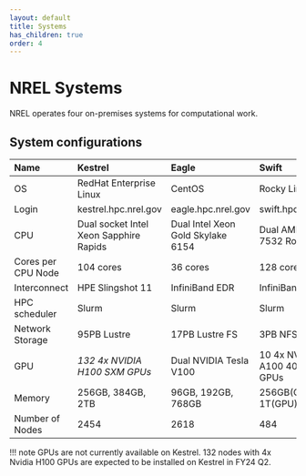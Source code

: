 ```yaml
---
layout: default
title: Systems
has_children: true
order: 4
---
```


# NREL Systems
NREL operates four on-premises systems for computational work. 

## System configurations

| Name        | Kestrel | Eagle     | Swift        | Vermilion     | 
| :---------- | :------ | :-------- | :----------- | :------------- |
| OS          | RedHat Enterprise Linux | CentOS    | Rocky Linux    | RedHat       |
| Login       | kestrel.hpc.nrel.gov | eagle.hpc.nrel.gov | swift.hpc.nrel.gov | vs.hpc.nrel.gov |
| CPU         | Dual socket Intel Xeon Sapphire Rapids | Dual Intel Xeon Gold Skylake 6154 | Dual AMD EPYC 7532 Rome CPU | Dual AMD EPYC 7532 Rome CPU |
| Cores per CPU Node | 104 cores | 36 cores | 128 cores | Varies by partition | 
| Interconnect | HPE Slingshot 11 | InfiniBand EDR | InfiniBand HDR| 25GbE |
| HPC scheduler | Slurm | Slurm | Slurm | Slurm |
| Network Storage | 95PB Lustre | 17PB Lustre FS | 3PB NFS | 440 TB
| GPU         | *132 4x NVIDIA H100 SXM GPUs* | Dual NVIDIA Tesla V100 | 10 4x NVIDIA A100 40GB GPUs | 5 nodes Single A100
| Memory      | 256GB, 384GB, 2TB | 96GB, 192GB, 768GB | 256GB(CPU) 1T(GPU) | 256GB (base)
| Number of Nodes| 2454 | 2618 | 484 | 133 virtual |

!!! note
    GPUs are not currently available on Kestrel.  132 nodes with 4x Nvidia H100 GPUs are expected to be installed on Kestrel in FY24 Q2. 

